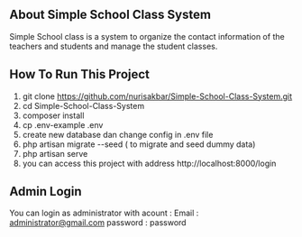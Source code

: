 

## About Simple School Class System

Simple School class is a system to organize the contact information of the teachers and students and manage the student classes. 


## How To Run This Project
1. git clone https://github.com/nurisakbar/Simple-School-Class-System.git
2. cd Simple-School-Class-System
3. composer install
4. cp .env-example .env
5. create new database dan change config in .env file
6. php artisan migrate --seed ( to migrate and seed dummy data)
7. php artisan serve
8. you can access this project with address http://localhost:8000/login

## Admin Login
You can login as administrator with acount :
Email :  administrator@gmail.com
password : password
